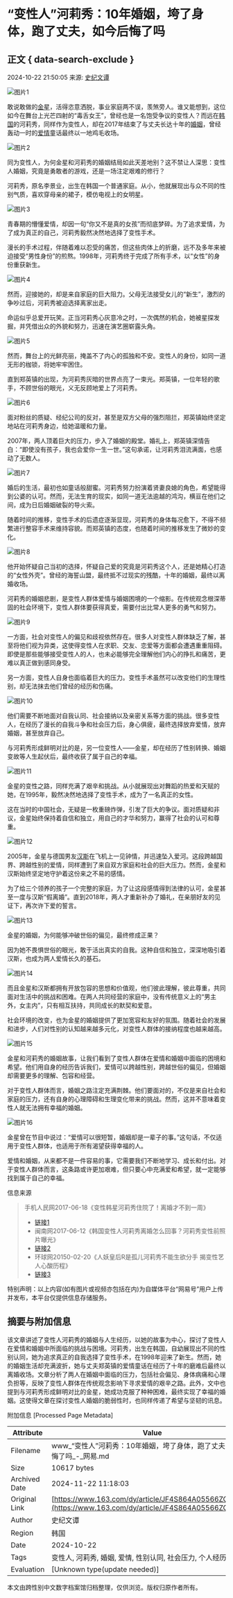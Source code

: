 # “变性人”河莉秀：10年婚姻，垮了身体，跑了丈夫，如今后悔了吗

## 正文 { data-search-exclude }


2024-10-22 21:50:05 来源: [史纪文谭](https://www.163.com/dy/media/T1708926689821.html)

![图片1](https://nimg.ws.126.net/?url=http%3A%2F%2Fdingyue.ws.126.net%2F2024%2F1022%2F55efe0b2j00slrfr6002fd000q200usm.jpg&thumbnail=660x2147483647&quality=80&type=jpg)

敢说敢做的[金星](https://ent.163.com/keywords/9/d/91d1661f/1.html)，活得恣意洒脱，事业家庭两不误，羡煞旁人。谁又能想到，这位如今在舞台上光芒四射的“毒舌女王”，曾经也是一名饱受争议的变性人？而远在[韩国](https://ent.163.com/keywords/9/e/97e956fd/1.html)的河莉秀，同样作为变性人，却在2017年结束了与丈夫长达十年的[婚姻](https://ent.163.com/keywords/5/5/5a5a59fb/1.html)，曾经轰动一时的[爱情](https://ent.163.com/keywords/7/3/723160c5/1.html)童话最终以一地鸡毛收场。

![图片2](https://nimg.ws.126.net/?url=http%3A%2F%2Fdingyue.ws.126.net%2F2024%2F1022%2F0697be5aj00slrfr6001fd000oi00hkm.jpg&thumbnail=660x2147483647&quality=80&type=jpg)

同为变性人，为何金星和河莉秀的婚姻结局如此天差地别？这不禁让人深思：变性人婚姻，究竟是勇敢者的游戏，还是一场注定艰难的修行？

河莉秀，原名李景业，出生在韩国一个普通家庭。从小，他就展现出与众不同的性别气质，喜欢穿母亲的裙子，模仿电视上的女明星。

![图片3](https://nimg.ws.126.net/?url=http%3A%2F%2Fdingyue.ws.126.net%2F2024%2F1022%2F0b41bafbj00slrfr7002zd000xs00lwm.jpg&thumbnail=660x2147483647&quality=80&type=jpg)

青春期的懵懂爱情，却因一句“你又不是真的女孩”而彻底梦碎。为了追求爱情，为了成为真正的自己，河莉秀毅然决然地选择了变性手术。

漫长的手术过程，伴随着难以忍受的痛苦，但这些肉体上的折磨，远不及多年来被迫接受“男性身份”的煎熬。1998年，河莉秀终于完成了所有手术，以“女性”的身份重获新生。

![图片4](https://nimg.ws.126.net/?url=http%3A%2F%2Fdingyue.ws.126.net%2F2024%2F1022%2F1b84dd6ej00slrfr70031d000rs00vsm.jpg&thumbnail=660x2147483647&quality=80&type=jpg)

然而，迎接她的，却是来自家庭的巨大阻力。父母无法接受女儿的“新生”，激烈的争吵过后，河莉秀被迫选择离家出走。

命运似乎总爱开玩笑。正当河莉秀心灰意冷之时，一次偶然的机会，她被星探发掘，并凭借出众的外貌和努力，迅速在演艺圈崭露头角。

![图片5](https://nimg.ws.126.net/?url=http%3A%2F%2Fdingyue.ws.126.net%2F2024%2F1022%2F309e36dbj00slrfr6002wd000rs00vam.jpg&thumbnail=660x2147483647&quality=80&type=jpg)

然而，舞台上的光鲜亮丽，掩盖不了内心的孤独和不安。变性人的身份，如同一道无形的枷锁，将她牢牢困住。

直到郑英镇的出现，为河莉秀灰暗的世界点亮了一束光。郑英镇，一位年轻的歌手，不顾世俗的眼光，义无反顾地爱上了河莉秀。

![图片6](https://nimg.ws.126.net/?url=http%3A%2F%2Fdingyue.ws.126.net%2F2024%2F1022%2F7daf64c2j00slrfr700bsd000nn00dvm.jpg&thumbnail=660x2147483647&quality=80&type=jpg)

面对粉丝的质疑、经纪公司的反对，甚至是双方父母的强烈阻拦，郑英镇始终坚定地站在河莉秀身边，给她温暖和力量。

2007年，两人顶着巨大的压力，步入了婚姻的殿堂。婚礼上，郑英镇深情告白：“即使没有孩子，我也会爱你一生一世。”这句承诺，让河莉秀泪流满面，也感动了无数人。

![图片7](https://nimg.ws.126.net/?url=http%3A%2F%2Fdingyue.ws.126.net%2F2024%2F1022%2F56a4a2b2j00slrfr60026d000xu00m0m.jpg&thumbnail=660x2147483647&quality=80&type=jpg)

婚后的生活，最初也如童话般甜蜜。河莉秀努力扮演着贤妻良媳的角色，希望能得到公婆的认可。然而，无法生育的现实，如同一道无法逾越的鸿沟，横亘在他们之间，成为日后婚姻破裂的导火索。

随着时间的推移，变性手术的后遗症逐渐显现，河莉秀的身体每况愈下，不得不频繁进行整容手术来维持容貌。而郑英镇的态度，也随着时间的推移发生了微妙的变化。

![图片8](https://nimg.ws.126.net/?url=http%3A%2F%2Fdingyue.ws.126.net%2F2024%2F1022%2F3f044514j00slrfr700bsd000pd00e4m.jpg&thumbnail=660x2147483647&quality=80&type=jpg)

他开始怀疑自己当初的选择，怀疑自己爱的究竟是河莉秀这个人，还是她精心打造的“女性外壳”。曾经的海誓山盟，最终抵不过现实的残酷，十年的婚姻，最终以离婚收场。

河莉秀的婚姻悲剧，是变性人群体爱情与婚姻困境的一个缩影。在传统观念根深蒂固的社会环境下，变性人群体要获得真爱，需要付出比常人更多的勇气和努力。

![图片9](https://nimg.ws.126.net/?url=http%3A%2F%2Fdingyue.ws.126.net%2F2024%2F1022%2F21cf4966j00slrfr6002dd000zk00k0m.jpg&thumbnail=660x2147483647&quality=80&type=jpg)

一方面，社会对变性人的偏见和歧视依然存在。很多人对变性人群体缺乏了解，甚至将他们视为异类，这使得变性人在求职、交友、恋爱等方面都会遭遇重重阻碍。即使是那些能够接受变性人的人，也未必能够完全理解他们内心的挣扎和痛苦，更难以真正做到感同身受。

另一方面，变性人自身也面临着巨大的压力。变性手术虽然可以改变他们的生理性别，却无法抹去他们曾经的经历和伤痛。

![图片10](https://nimg.ws.126.net/?url=http%3A%2F%2Fdingyue.ws.126.net%2F2024%2F1022%2F48ff895ej00slrfr7002td000zk00zkm.jpg&thumbnail=660x2147483647&quality=80&type=jpg)

他们需要不断地面对自我认同、社会接纳以及亲密关系等方面的挑战。很多变性人，在经历了漫长的自我斗争和社会压力后，身心俱疲，最终选择放弃爱情，放弃婚姻，甚至放弃自己。

与河莉秀形成鲜明对比的是，另一位变性人——金星，却在经历了性别转换、婚姻变故等人生起伏后，最终收获了属于自己的幸福。

![图片11](https://nimg.ws.126.net/?url=http%3A%2F%2Fdingyue.ws.126.net%2F2024%2F1022%2Fb09f87a5j00slrfr6002ld000rs00sqm.jpg&thumbnail=660x2147483647&quality=80&type=jpg)

金星的变性之路，同样充满了艰辛和挑战。从小就展现出对舞蹈的热爱和天赋的她，在1995年，毅然决然地选择了变性手术，成为了一名真正的女性。

这在当时的中国社会，无疑是一枚重磅炸弹，引发了巨大的争议。面对质疑和非议，金星始终保持着自信和独立，用自己的才华和努力，赢得了社会的认可和尊重。

![图片12](https://nimg.ws.126.net/?url=http%3A%2F%2Fdingyue.ws.126.net%2F2024%2F1022%2F0ea3f869j00slrfr6001ad000p000gom.jpg&thumbnail=660x2147483647&quality=80&type=jpg)

2005年，金星与德国男友[汉斯](https://ent.163.com/keywords/6/4/6c4965af/1.html)在飞机上一见钟情，并迅速坠入爱河。这段跨越国界、跨越性别的爱情，同样遭到了来自双方家庭和社会的巨大压力。然而，金星和汉斯始终坚定地守护着这份来之不易的感情。

为了给三个领养的孩子一个完整的家庭，为了让这段感情得到法律的认可，金星甚至一度与汉斯“假离婚”。直到2018年，两人才重新补办了婚礼，在亲朋好友的见证下，再次许下爱的誓言。

![图片13](https://nimg.ws.126.net/?url=http%3A%2F%2Fdingyue.ws.126.net%2F2024%2F1022%2F6693e69cj00slrfr70036d000ze00zkm.jpg&thumbnail=660x2147483647&quality=80&type=jpg)

金星的婚姻，为何能够冲破世俗的偏见，最终修成正果？

因为她不畏惧世俗的眼光，敢于活出真实的自我。这种自信和独立，深深地吸引着汉斯，也成为两人爱情长久的基石。

![图片14](https://nimg.ws.126.net/?url=http%3A%2F%2Fdingyue.ws.126.net%2F2024%2F1022%2Fe1bb9f57j00slrfr6001bd000lv00c5m.jpg&thumbnail=660x2147483647&quality=80&type=jpg)

而且金星和汉斯都拥有开放包容的思想和价值观，他们彼此理解，彼此尊重，共同面对生活中的挑战和困难。在两人共同经营的家庭中，没有传统意义上的“男主外，女主内”，只有相互扶持，共同成长的默契和爱意。

社会环境的改变，也为金星的婚姻提供了更加宽容和友好的氛围。随着社会的发展和进步，人们对性别的认知越来越多元化，对变性人群体的接纳程度也越来越高。

![图片15](https://nimg.ws.126.net/?url=http%3A%2F%2Fdingyue.ws.126.net%2F2024%2F1022%2F628cef02j00slrfr6001od000rs00w4m.jpg&thumbnail=660x2147483647&quality=80&type=jpg)

金星和河莉秀的婚姻故事，让我们看到了变性人群体在爱情和婚姻中面临的困境和希望。他们用自身的经历告诉我们，爱情可以跨越性别，跨越世俗的偏见，但婚姻却需要更多的理解、包容和经营。

对于变性人群体而言，婚姻之路注定充满荆棘。他们要面对的，不仅是来自社会和家庭的压力，还有自身的心理障碍和生理变化带来的挑战。然而，这并不意味着变性人就无法拥有幸福的婚姻。

![图片16](https://nimg.ws.126.net/?url=http%3A%2F%2Fdingyue.ws.126.net%2F2024%2F1022%2F476c9eafj00slrfr6002ld000zk00k0m.jpg&thumbnail=660x2147483647&quality=80&type=jpg)

金星曾在节目中说过：“爱情可以很短暂，婚姻却是一辈子的事。”这句话，不仅适用于变性人群体，也适用于所有渴望获得幸福的人。

爱情和婚姻，从来都不是一件容易的事，它需要我们不断地学习、成长和付出。对于变性人群体而言，这条路或许更加艰难，但只要心中充满爱和希望，就一定能够找到属于自己的幸福。

信息来源

> 手机人民网2017-06-18《变性韩星河莉秀住院了！离婚才不到一周》
> -   [链接1](http://m.people.cn/n4/2017/0618/c959-9167213.html)
> -   闽南网2017-06-12《韩国变性人河莉秀离婚怎么回事？河莉秀变性前照片曝光》
> -   [链接2](http://www.mnw.cn/news/ent/1741070.html)
> -   环球网20150-02-20《人妖皇后R是孤儿河莉秀不能生欲分手 揭变性艺人心酸历程》
> -   [链接3](https://world.huanqiu.com/article/9CaKrnJI1zV)

特别声明：以上内容(如有图片或视频亦包括在内)为自媒体平台“网易号”用户上传并发布，本平台仅提供信息存储服务。

## 摘要与附加信息

<!-- tcd_abstract -->
该文章讲述了变性人河莉秀的婚姻与人生经历，以她的故事为中心，探讨了变性人在爱情和婚姻中所面临的挑战与困境。河莉秀，出生在韩国，自幼展现出不同的性别认同，她为追求真正的自我选择了变性手术，在1998年迎来了新生。然而，她的婚姻生活却充满波折，她与丈夫郑英镇的爱情童话在经历了十年的磨难后最终以离婚收场。文章分析了两人在婚姻中面临的压力，包括社会偏见、身体病痛和心理负担等，反映了变性人群体在传统观念影响下寻求爱情的艰辛之路。此外，文中也提到与河莉秀形成鲜明对比的金星，她成功克服了种种困难，最终实现了幸福的婚姻。这使得文章在探讨变性人婚姻的脆弱性时，也同样传递了希望与坚韧的讯息。
<!-- tcd_abstract_end -->

附加信息 [Processed Page Metadata]

| Attribute       | Value                                  |
|-----------------|----------------------------------------|
| Filename        | www_“变性人”河莉秀：10年婚姻，垮了身体，跑了丈夫，如今后悔了吗_-_网易.md                             |
| Size            | 10617 bytes                           |
| Archived Date   | 2024-11-22 11:18:03                             |
| Original Link   | [https://www.163.com/dy/article/JF4S864A05566ZGM.html](https://www.163.com/dy/article/JF4S864A05566ZGM.html)                       |
| Author          | 史纪文谭                               |
| Region          | 韩国                               |
| Date            | 2024-10-22                                 |
| Tags            | 变性人, 河莉秀, 婚姻, 爱情, 性别认同, 社会压力, 个人经历, 金星                                 |
| Evaluation            | [Unknown type(update needed)]                                 |
<!-- tcd_table_end -->

本文由跨性别中文数字档案馆归档整理，仅供浏览。版权归原作者所有。
